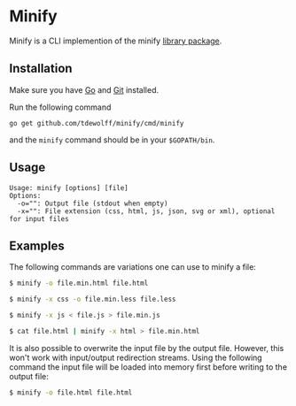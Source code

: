 # Minify
Minify is a CLI implemention of the minify [library package](https://github.com/tdewolff/minify/blob/master/README.md).

## Installation
Make sure you have [Go](http://golang.org/) and [Git](http://git-scm.com/) installed.

Run the following command

	go get github.com/tdewolff/minify/cmd/minify

and the `minify` command should be in your `$GOPATH/bin`.

## Usage

	Usage: minify [options] [file]
	Options:
	  -o="": Output file (stdout when empty)
	  -x="": File extension (css, html, js, json, svg or xml), optional for input files

## Examples
The following commands are variations one can use to minify a file:

```sh
$ minify -o file.min.html file.html

$ minify -x css -o file.min.less file.less

$ minify -x js < file.js > file.min.js

$ cat file.html | minify -x html > file.min.html
```

It is also possible to overwrite the input file by the output file. However, this won't work with input/output redirection streams. Using the following command the input file will be loaded into memory first before writing to the output file:

```sh
$ minify -o file.html file.html
```
